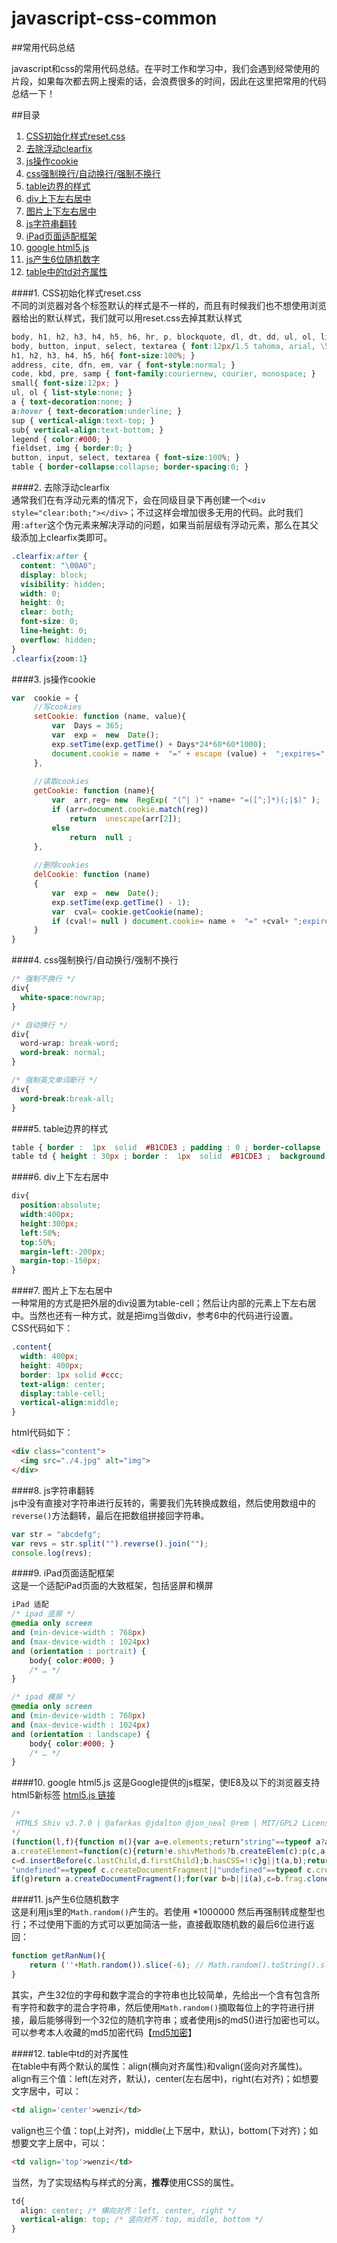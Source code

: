 # javascript-css-common
##常用代码总结  

javascript和css的常用代码总结。在平时工作和学习中，我们会遇到经常使用的片段，如果每次都去网上搜索的话，会浪费很多的时间，因此在这里把常用的代码总结一下！

##目录
  1. [CSS初始化样式reset.css](#reset)
  2. [去除浮动clearfix](#clearfix)
  3. [js操作cookie](#js-cookie)
  4. [css强制换行/自动换行/强制不换行](#word-wrap)
  5. [table边界的样式](#table-border)
  6. [div上下左右居中](#div-center)
  7. [图片上下左右居中](#img-center)
  8. [js字符串翻转](#js-str-reverse)
  9. [iPad页面适配框架](#ipad_adap)
  10. [google html5.js](#google_html5_js)
  11. [js产生6位随机数字](#js_random_six_num)
  12. [table中的td对齐属性](#table-td-align)
  
####<a id="reset" name="reset">1. CSS初始化样式reset.css</a>  
不同的浏览器对各个标签默认的样式是不一样的，而且有时候我们也不想使用浏览器给出的默认样式，我们就可以用reset.css去掉其默认样式

```css
body, h1, h2, h3, h4, h5, h6, hr, p, blockquote, dl, dt, dd, ul, ol, li, pre, form, fieldset, legend, button, input, textarea, th, td { margin:0; padding:0; }
body, button, input, select, textarea { font:12px/1.5 tahoma, arial, \5b8b\4f53; }
h1, h2, h3, h4, h5, h6{ font-size:100%; }
address, cite, dfn, em, var { font-style:normal; }
code, kbd, pre, samp { font-family:couriernew, courier, monospace; }
small{ font-size:12px; }
ul, ol { list-style:none; }
a { text-decoration:none; }
a:hover { text-decoration:underline; }
sup { vertical-align:text-top; }
sub{ vertical-align:text-bottom; }
legend { color:#000; }
fieldset, img { border:0; }
button, input, select, textarea { font-size:100%; }
table { border-collapse:collapse; border-spacing:0; } 
```

####<a id="clearfix" name="clearfix">2. 去除浮动clearfix</a>  
通常我们在有浮动元素的情况下，会在同级目录下再创建一个`<div style="clear:both;"></div>`；不过这样会增加很多无用的代码。此时我们用`:after`这个伪元素来解决浮动的问题，如果当前层级有浮动元素，那么在其父级添加上clearfix类即可。  
```css
.clearfix:after {
  content: "\00A0";
  display: block;
  visibility: hidden;
  width: 0;
  height: 0;
  clear: both;
  font-size: 0;
  line-height: 0;
  overflow: hidden;
}
.clearfix{zoom:1}
```

####<a id="js-cookie" name="js-cookie">3. js操作cookie</a>

```javascript
var  cookie = {
     //写cookies
     setCookie: function (name, value){
         var  Days = 365;
         var  exp =  new  Date();
         exp.setTime(exp.getTime() + Days*24*60*60*1000);
         document.cookie = name +  "=" + escape (value) +  ";expires="  + exp.toGMTString();
     },
     
     //读取cookies
     getCookie: function (name){
         var  arr,reg= new  RegExp( "(^| )" +name+ "=([^;]*)(;|$)" );
         if (arr=document.cookie.match(reg)) 
             return  unescape(arr[2]);
         else 
             return  null ;
     },
     
     //删除cookies
     delCookie: function (name)
     {
         var  exp =  new  Date();
         exp.setTime(exp.getTime() - 1);
         var  cval= cookie.getCookie(name);
         if (cval!= null ) document.cookie= name +  "=" +cval+ ";expires=" +exp.toGMTString();
     }
}
```

####<a id="word-wrap" name="word-wrap">4. css强制换行/自动换行/强制不换行</a>
```css
/* 强制不换行 */
div{
  white-space:nowrap;
}

/* 自动换行 */
div{ 
  word-wrap: break-word; 
  word-break: normal; 
}

/* 强制英文单词断行 */
div{
  word-break:break-all;
}
```

####<a id="table-border" name="table-border">5. table边界的样式</a>
```css
table { border :  1px  solid  #B1CDE3 ; padding : 0 ; border-collapse :  collapse ; table-layout : fixed ;  margin-top : 10px ;}  
table td { height : 30px ; border :  1px  solid  #B1CDE3 ;  background :  #fff ;   font-size : 15px ;  font-family :Microsoft YaHei;  padding :  3px  3px  3px  8px ; color :  #4f6b72 ;  width : 160px ;}
```

####<a id="div-center" name="div-center">6. div上下左右居中</a>  
```css
div{
  position:absolute;
  width:400px;
  height:300px;
  left:50%;
  top:50%;
  margin-left:-200px;
  margin-top:-150px;
}
```

####<a id="img-center" name="img-center">7. 图片上下左右居中</a>  
一种常用的方式是把外层的div设置为table-cell；然后让内部的元素上下左右居中。当然也还有一种方式，就是把img当做div，参考6中的代码进行设置。  
CSS代码如下：  
```css
.content{
  width: 400px;
  height: 400px;
  border: 1px solid #ccc;
  text-align: center;
  display:table-cell;
  vertical-align:middle;
}
```
html代码如下：  
```html  
<div class="content">
  <img src="./4.jpg" alt="img">
</div>
```

####<a id="js-str-reverse" name="js-str-reverse">8. js字符串翻转</a>  
js中没有直接对字符串进行反转的，需要我们先转换成数组，然后使用数组中的`reverse()`方法翻转，最后在把数组拼接回字符串。  
```javascript
var str = "abcdefg";
var revs = str.split("").reverse().join("");
console.log(revs);
```

####<a id="ipad_adap" name="ipad_adap">9. iPad页面适配框架</a>  
这是一个适配iPad页面的大致框架，包括竖屏和横屏
```css
iPad 适配
/* ipad 竖屏 */
@media only screen 
and (min-device-width : 768px) 
and (max-device-width : 1024px) 
and (orientation : portrait) { 
    body{ color:#000; }
    /* … */
}

/* ipad 横屏 */
@media only screen 
and (min-device-width : 768px) 
and (max-device-width : 1024px) 
and (orientation : landscape) {
    body{ color:#000; }
    /* … */
}
```

####<a id="google_html5_js" name="google_html5_js">10. google html5.js</a>
这是Google提供的js框架，使IE8及以下的浏览器支持html5新标签
[html5.js 链接](http://html5shim.googlecode.com/svn/trunk/html5.js)
```javascript
/*
 HTML5 Shiv v3.7.0 | @afarkas @jdalton @jon_neal @rem | MIT/GPL2 Licensed
*/
(function(l,f){function m(){var a=e.elements;return"string"==typeof a?a.split(" "):a}function i(a){var b=n[a[o]];b||(b={},h++,a[o]=h,n[h]=b);return b}function p(a,b,c){b||(b=f);if(g)return b.createElement(a);c||(c=i(b));b=c.cache[a]?c.cache[a].cloneNode():r.test(a)?(c.cache[a]=c.createElem(a)).cloneNode():c.createElem(a);return b.canHaveChildren&&!s.test(a)?c.frag.appendChild(b):b}function t(a,b){if(!b.cache)b.cache={},b.createElem=a.createElement,b.createFrag=a.createDocumentFragment,b.frag=b.createFrag();
a.createElement=function(c){return!e.shivMethods?b.createElem(c):p(c,a,b)};a.createDocumentFragment=Function("h,f","return function(){var n=f.cloneNode(),c=n.createElement;h.shivMethods&&("+m().join().replace(/[\w\-]+/g,function(a){b.createElem(a);b.frag.createElement(a);return'c("'+a+'")'})+");return n}")(e,b.frag)}function q(a){a||(a=f);var b=i(a);if(e.shivCSS&&!j&&!b.hasCSS){var c,d=a;c=d.createElement("p");d=d.getElementsByTagName("head")[0]||d.documentElement;c.innerHTML="x<style>article,aside,dialog,figcaption,figure,footer,header,hgroup,main,nav,section{display:block}mark{background:#FF0;color:#000}template{display:none}</style>";
c=d.insertBefore(c.lastChild,d.firstChild);b.hasCSS=!!c}g||t(a,b);return a}var k=l.html5||{},s=/^<|^(?:button|map|select|textarea|object|iframe|option|optgroup)$/i,r=/^(?:a|b|code|div|fieldset|h1|h2|h3|h4|h5|h6|i|label|li|ol|p|q|span|strong|style|table|tbody|td|th|tr|ul)$/i,j,o="_html5shiv",h=0,n={},g;(function(){try{var a=f.createElement("a");a.innerHTML="<xyz></xyz>";j="hidden"in a;var b;if(!(b=1==a.childNodes.length)){f.createElement("a");var c=f.createDocumentFragment();b="undefined"==typeof c.cloneNode||
"undefined"==typeof c.createDocumentFragment||"undefined"==typeof c.createElement}g=b}catch(d){g=j=!0}})();var e={elements:k.elements||"abbr article aside audio bdi canvas data datalist details dialog figcaption figure footer header hgroup main mark meter nav output progress section summary template time video",version:"3.7.0",shivCSS:!1!==k.shivCSS,supportsUnknownElements:g,shivMethods:!1!==k.shivMethods,type:"default",shivDocument:q,createElement:p,createDocumentFragment:function(a,b){a||(a=f);
if(g)return a.createDocumentFragment();for(var b=b||i(a),c=b.frag.cloneNode(),d=0,e=m(),h=e.length;d<h;d++)c.createElement(e[d]);return c}};l.html5=e;q(f)})(this,document);
```

####<a id="js_random_six_num" name="js_random_six_num">11. js产生6位随机数字</a>  
这是利用js里的`Math.random()`产生的。若使用 *1000000 然后再强制转成整型也行；不过使用下面的方式可以更加简洁一些，直接截取随机数的最后6位进行返回： 
```javascript
function getRanNum(){
    return (''+Math.random()).slice(-6); // Math.random().toString().slice(-6)
}
```
其实，产生32位的字母和数字混合的字符串也比较简单，先给出一个含有包含所有字符和数字的混合字符串，然后使用`Math.random()`摘取每位上的字符进行拼接，最后能够得到一个32位的随机字符串；或者使用js的md5()进行加密也可以。可以参考本人收藏的md5加密代码【[md5加密](https://github.com/wenzi0github/js-encrypt/blob/master/md5.js)】

####<a id="table-td-align" name="table-td-align">12. table中td的对齐属性</a>  
在table中有两个默认的属性：align(横向对齐属性)和valign(竖向对齐属性)。  
align有三个值：left(左对齐，默认)，center(左右居中)，right(右对齐)；如想要文字居中，可以：  
```html
<td align='center'>wenzi</td>
```
valign也三个值：top(上对齐)，middle(上下居中，默认)，bottom(下对齐)；如想要文字上居中，可以：  
```html
<td valign='top'>wenzi</td>
```

当然，为了实现结构与样式的分离，**推荐**使用CSS的属性。  
```css
td{
  align: center; /* 横向对齐：left, center, right */
  vertical-align: top; /* 竖向对齐：top, middle, bottom */
}
```

